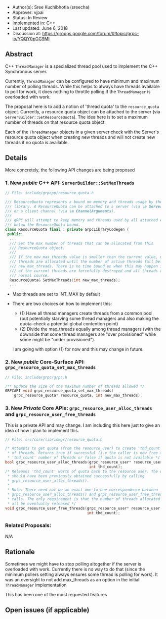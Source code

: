 * Author(s): Sree Kuchibhotla (sreecha)
* Approver: vjpai
* Status: In Review
* Implemented in: C++
* Last updated: June 6, 2018
* Discussion at: https://groups.google.com/forum/#!topic/grpc-io/YQQY0pGG9MI

## Abstract
C++ `ThreadManager` is a specialized thread pool used to implement the C++ Synchronous server. 

Currently, `ThreadManager` can be configured to have minimum and maximum number of polling threads. While this helps to always have threads available to poll for work, it does nothing to throttle polling if the `ThreadManager` is overloaded with work.

The proposal here is to add a notion of 'thread quota' to the `resource_quota` object. Currently, a resource quota object can be attached to the server (via `ServerBuilder::SetResourceQuota`). The idea here is to set a maximum number of threads on that resource quota object.

Each of the `ThreadManager` objects in a given server check with the Server's resource quota object when creating new threads and will not create new threads if no quota is available.

## Details
More concretely, the following API changes are being proposed

### 1. New *public* C++ API: `ServerBuilder::SetMaxThreads`
 
```C++
// File: include/grpcpp/resource_quota.h

/// ResourceQuota represents a bound on memory and threads usage by the gRPC
/// library. A ResourceQuota can be attached to a server (via \a ServerBuilder),
/// or a client channel (via \a ChannelArguments).
///
/// gRPC will attempt to keep memory and threads used by all attached entities
/// below the ResourceQuota bound.
class ResourceQuota final : private GrpcLibraryCodegen {
 public:
  ...
  /// Set the max number of threads that can be allocated from this
  /// ResourceQuota object.
  ///
  /// If the new_max_threads value is smaller than the current value, no new
  /// threads are allocated until the number of active threads fall below
  /// new_max_threads. There is no time bound on when this may happen i.e none
  /// of the current threads are forcefully destroyed and all threads run their
  /// normal course.
  ResourceQuota& SetMaxThreads(int new_max_threads);
  ...     
```
* Max threads are set to INT_MAX by default
* There are two choices on how to implement this:
  - (1) Have all thread managers create threads from a common pool (but potentially starving some thread managers and also making the quota-check a potential global contention point)
  - (2) Divide the max_threads equally among thread managers (with the downside that some thread managers are "over provisioned" while some might be "under provisioned").
  
  I am going with option (1) for now and this may change in future.

### 2. New *public* Core-Surface API: `grpc_resource_quota_set_max_threads`

```C++
// File: include/grpc/grpc.h

/** Update the size of the maximum number of threads allowed */
GRPCAPI void grpc_resource_quota_set_max_threads(
    grpc_resource_quota* resource_quota, int new_max_threads);

```
### 3. New *Private* Core APIs: `grpc_resource_user_alloc_threads` and `grpc_resource_user_free_threads`

This is a private API and may change. I am including this here just to give an idea of how I plan to implement this.
```C++
// File: src/core/lib/iomgr/resource_quota.h

/* Attempts to get quota (from the resource_user) to create 'thd_count' number
 * of threads. Returns true if successful (i.e the caller is now free to create
 * 'thd_count' number of threads or false if quota is not available */
bool grpc_resource_user_alloc_threads(grpc_resource_user* resource_user,
                                      int thd_count);
/* Releases 'thd_count' worth of quota back to the resource user. The quota
 * should have been previously obtained successfully by calling
 * grpc_resource_user_alloc_threads().
 *
 * Note: There need not be an exact one-to-one correspondence between
 * grpc_resource_user_alloc_threads() and grpc_resource_user_free_threads()
 * calls. The only requirement is that the number of threads allocated should
 * all be eventually released */
void grpc_resource_user_free_threads(grpc_resource_user* resource_user,
                                     int thd_count);
```
### Related Proposals:

N/A

## Rationale
Sometimes we might have to stop polling altogether if the server is overloaded with work. Currently there is no way to do that (since the minimum pollers setting always ensures some thread is polling for work). It was an oversight to not add max_threads as an option in the initial `ThreadManager` implementation

This has been one of the most requested features

## Open issues (if applicable)
